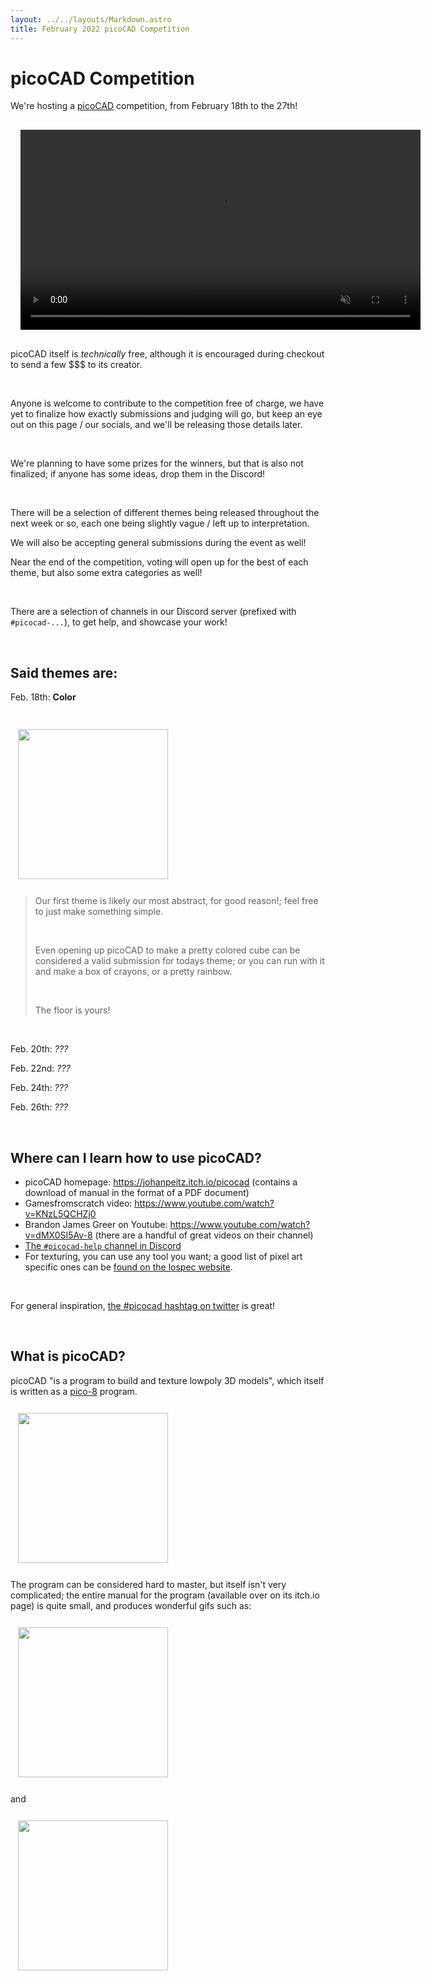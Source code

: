 ```yaml
---
layout: ../../layouts/Markdown.astro
title: February 2022 picoCAD Competition
---
```

<style>
    img {
        margin: 0.75rem;
        height: 15rem;
    }

    video {
        margin: 1rem;
        height: 20rem;
    }
</style>

# picoCAD Competition

We're hosting a [picoCAD](https://johanpeitz.itch.io/picocad) competition, from February 18th to the 27th!

<video autoplay muted controls src="https://www.cs.mun.ca/~csclub/assets/posters/2022/feb2022-picoCAD-competition/muncs-picoCAD-comp.mp4"></video>

picoCAD itself is _technically_ free, although it is encouraged during checkout to send a few $$$ to its creator.

<br/>

Anyone is welcome to contribute to the competition free of charge, we have yet to finalize how exactly submissions and judging will go, but keep an eye out on this page / our socials, and we'll be releasing those details later.

<br/>

We're planning to have some prizes for the winners, but that is also not finalized; if anyone has some ideas, drop them in the Discord!

<br/>

There will be a selection of different themes being released throughout the next week or so, each one being slightly vague / left up to interpretation.

We will also be accepting general submissions during the event as well!

Near the end of the competition, voting will open up for the best of each theme, but also some extra categories as well!

<br/>

There are a selection of channels in our Discord server (prefixed with `#picocad-...`), to get help, and showcase your work!

<br/>

## Said themes are:

Feb. 18th: **Color**

<br/>

<img src="https://www.cs.mun.ca/~csclub/assets/posters/2022/feb2022-picoCAD-competition/muncs-picoCAD-theme-color.png">

<br/>

> Our first theme is likely our most abstract, for good reason!; feel free to just make something simple.
>
> <br/>
>
> Even opening up picoCAD to make a pretty colored cube can be considered a valid submission for todays theme; or you can run with it and make a box of crayons, or a pretty rainbow.
>
> <br/>
>
> The floor is yours!

<br/>

Feb. 20th: _???_

Feb. 22nd: _???_

Feb. 24th: _???_

Feb. 26th: _???_

<br/>

## Where can I learn how to use picoCAD?

- picoCAD homepage: https://johanpeitz.itch.io/picocad (contains a download of manual in the format of a PDF document)
- Gamesfromscratch video: https://www.youtube.com/watch?v=KNzL5QCHZj0
- Brandon James Greer on Youtube: https://www.youtube.com/watch?v=dMX0SI5Av-8 (there are a handful of great videos on their channel)
- [The `#picocad-help` channel in Discord](https://discord.com/channels/514110851016556567/943927201714294816)
- For texturing, you can use any tool you want; a good list of pixel art specific ones can be [found on the lospec website](https://lospec.com/pixel-art-software-list/).

<br/>

For general inspiration, [the #picocad hashtag on twitter](https://twitter.com/hashtag/picocad) is great!

<br/>

## What is picoCAD?

picoCAD "is a program to build and texture lowpoly 3D models", which itself is written as a [pico-8](https://www.lexaloffle.com/pico-8.php) program.

<img src="https://img.itch.zone/aW1hZ2UvODg0NjIzLzUyNTM1MDAuZ2lm/347x500/Hi5LnO.gif" />

The program can be considered hard to master, but itself isn't very complicated; the entire manual for the program (available over on its itch.io page) is quite small, and produces wonderful gifs such as:

<img src="https://img.itch.zone/aW1hZ2UvODg0NjIzLzUyNTM2MjEuZ2lm/347x500/crf40l.gif" />

and

<img src="https://img.itch.zone/aW1hZ2UvODg0NjIzLzUyNTM2MjIuZ2lm/347x500/DfPIcN.gif" />

<br/>

